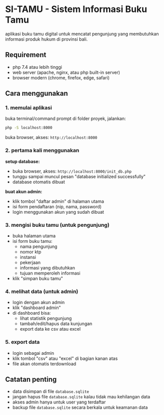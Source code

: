 # SI-TAMU - Sistem Informasi Buku Tamu

aplikasi buku tamu digital untuk mencatat pengunjung yang membutuhkan informasi produk hukum di provinsi bali.

## Requirement

- php 7.4 atau lebih tinggi
- web server (apache, nginx, atau php built-in server)
- browser modern (chrome, firefox, edge, safari)

## Cara menggunakan

### 1. memulai aplikasi

buka terminal/command prompt di folder proyek, jalankan:

```bash
php -S localhost:8000
```

buka browser, akses: `http://localhost:8000`

### 2. pertama kali menggunakan

**setup database:**
- buka browser, akses: `http://localhost:8000/init_db.php`
- tunggu sampai muncul pesan "database initialized successfully"
- database otomatis dibuat

**buat akun admin:**
- klik tombol "daftar admin" di halaman utama
- isi form pendaftaran (nip, nama, password)
- login menggunakan akun yang sudah dibuat

### 3. mengisi buku tamu (untuk pengunjung)

- buka halaman utama
- isi form buku tamu:
  - nama pengunjung
  - nomor ktp
  - instansi
  - pekerjaan
  - informasi yang dibutuhkan
  - tujuan memperoleh informasi
- klik "simpan buku tamu"

### 4. melihat data (untuk admin)

- login dengan akun admin
- klik "dashboard admin"
- di dashboard bisa:
  - lihat statistik pengunjung
  - tambah/edit/hapus data kunjungan
  - export data ke csv atau excel

### 5. export data

- login sebagai admin
- klik tombol "csv" atau "excel" di bagian kanan atas
- file akan otomatis terdownload

## Catatan penting

- data disimpan di file `database.sqlite`
- jangan hapus file `database.sqlite` kalau tidak mau kehilangan data
- akses admin hanya untuk user yang terdaftar
- backup file `database.sqlite` secara berkala untuk keamanan data